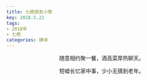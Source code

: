```yaml
---
title: 七绝朋友小聚
key: 2018.5.21
tags: 
- 2018年 
- 七绝
categories: 律诗
---
```


<p align="center">随意相约聚一餐，酒高菜厚热聊天。
</p>
<p align="center">短嘘长忆家中事，少小无猜到老年。
</p>
